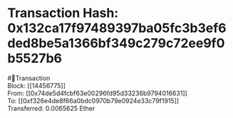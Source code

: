 
Transaction Hash: 0x132ca17f97489397ba05fc3b3ef6ded8be5a1366bf349c279c72ee9f0b5527b6
====================================================================================
  
#💸Transaction  
Block: [[14456775]]  
From: [[0x74de5d4fcbf63e00296fd95d33236b9794016631]]  
To: [[0xf326e4de8f66a0bdc0970b79e0924e33c79f1915]]  
Transferred: 0.0065625 Ether